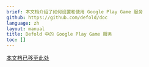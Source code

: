 ```yaml
---
brief: 本文档介绍了如何设置和使用 Google Play Game 服务
github: https://github.com/defold/doc
language: zh
layout: manual
title: Defold 中的 Google Play Game 服务
toc: []
---
```


[本文档已移至此处](/extension-gpgs)
